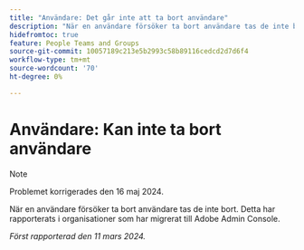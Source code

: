 ```yaml
---
title: "Användare: Det går inte att ta bort användare"
description: "När en användare försöker ta bort användare tas de inte bort. Detta har rapporterats i organisationer som har migrerat till Adobe Admin Console."
hidefromtoc: true
feature: People Teams and Groups
source-git-commit: 10057189c213e5b2993c58b89116cedcd2d7d6f4
workflow-type: tm+mt
source-wordcount: '70'
ht-degree: 0%

---
```



# Användare: Kan inte ta bort användare

>[!NOTE]
>
>Problemet korrigerades den 16 maj 2024.

När en användare försöker ta bort användare tas de inte bort. Detta har rapporterats i organisationer som har migrerat till Adobe Admin Console.

_Först rapporterad den 11 mars 2024._


